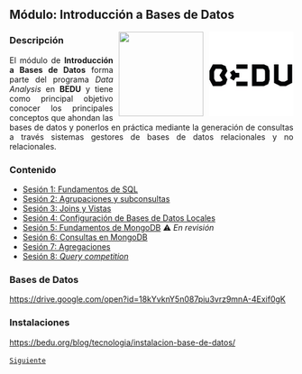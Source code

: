 ## Módulo: Introducción a Bases de Datos

<img src="imagenes/bedu.jpg" align="right" height="150" width="150">

<img src="https://cdn.dribbble.com/users/776867/screenshots/6179644/mongogooo.gif" align="right" height="150" width="150" hspace="10">
<div style="text-align: justify;">

### Descripción

El módulo de __Introducción a Bases de Datos__ forma parte del programa *Data Analysis* en __BEDU__ y tiene como 
principal objetivo conocer los principales conceptos que ahondan las bases de datos y ponerlos en práctica mediante la generación de consultas a través sistemas gestores de bases de datos relacionales y no relacionales.						

### Contenido
 
 - [Sesión 1: Fundamentos de SQL](Sesion-01/Readme.md) 
 - [Sesión 2: Agrupaciones y subconsultas](Sesion-02/Readme.md) 
 - [Sesión 3: Joins y Vistas](Sesion-03/Readme.md) 
 - [Sesión 4: Configuración de Bases de Datos Locales](Sesion-04/Readme.md) 
 - [Sesión 5: Fundamentos de MongoDB](Sesion-05/Readme.md) :warning: *En revisión*
 - [Sesión 6: Consultas en MongoDB](Sesion-06/Readme.md)
 - [Sesión 7: Agregaciones](Sesion-07/Readme.md)
 - [Sesión 8: *Query competition*](Sesion-08/Readme.md)
 
### Bases de Datos  
https://drive.google.com/open?id=18kYvknY5n087piu3vrz9mnA-4Exif0gK

### Instalaciones
https://bedu.org/blog/tecnologia/instalacion-base-de-datos/

[`Siguiente`](Sesion-01/Readme.md)

</div>
